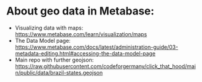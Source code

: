 # About geo data in Metabase:

* Visualizing data with maps: https://www.metabase.com/learn/visualization/maps
* The Data Model page: https://www.metabase.com/docs/latest/administration-guide/03-metadata-editing.html#accessing-the-data-model-page
* Main repo with further geojson: https://raw.githubusercontent.com/codeforgermany/click_that_hood/main/public/data/brazil-states.geojson
